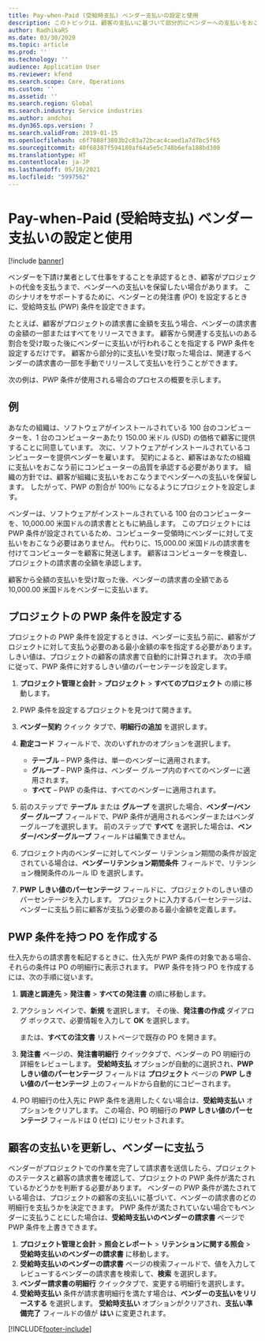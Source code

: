 ```yaml
---
title: Pay-when-Paid (受給時支払) ベンダー支払いの設定と使用
description: このトピックは、顧客の支払いに基づいて部分的にベンダーへの支払いをおこなえるように、受給時支払 (PWP) 条件を作成する方法について説明します。
author: RadhikaRS
ms.date: 03/30/2020
ms.topic: article
ms.prod: ''
ms.technology: ''
audience: Application User
ms.reviewer: kfend
ms.search.scope: Core, Operations
ms.custom: ''
ms.assetid: ''
ms.search.region: Global
ms.search.industry: Service industries
ms.author: andchoi
ms.dyn365.ops.version: 7
ms.search.validFrom: 2019-01-15
ms.openlocfilehash: c6f7888f3803b2c83a72bcac4caed1a7d7bc5f65
ms.sourcegitcommit: 40f68387f594180af64a5e5c748b6efa188bd300
ms.translationtype: HT
ms.contentlocale: ja-JP
ms.lasthandoff: 05/10/2021
ms.locfileid: "5997562"
---
```

# <a name="set-up-and-use-pay-when-paid-vendor-payments"></a>Pay-when-Paid (受給時支払) ベンダー支払いの設定と使用

[!include [banner](../includes/banner.md)]

ベンダーを下請け業者として仕事をすることを承認するとき、顧客がプロジェクトの代金を支払うまで、ベンダーへの支払いを保留したい場合があります。 このシナリオをサポートするために、ベンダーとの発注書 (PO) を設定するときに、受給時支払 (PWP) 条件を設定できます。

たとえば、顧客がプロジェクトの請求書に金額を支払う場合、ベンダーの請求書の金額の一部またはすべてをリリースできます。 顧客から関連する支払いのある割合を受け取った後にベンダーに支払いが行われることを指定する PWP 条件を設定するだけです。 顧客から部分的に支払いを受け取った場合は、関連するベンダーの請求書の一部を手動でリリースして支払いを行うことができます。

次の例は、PWP 条件が使用される場合のプロセスの概要を示します。

## <a name="example"></a>例

あなたの組織は、ソフトウェアがインストールされている 100 台のコンピューターを、1 台のコンピューターあたり 150.00 米ドル (USD) の価格で顧客に提供することに同意しています。 次に、ソフトウェアがインストールされているコンピューターを提供ベンダーを雇います。 契約によると、顧客はあなたの組織に支払いをおこなう前にコンピューターの品質を承認する必要があります。 組織の方針では、顧客が組織に支払いをおこなうまでベンダーへの支払いを保留します。 したがって、PWP の割合が 100％ になるようにプロジェクトを設定します。

ベンダーは、ソフトウェアがインストールされている 100 台のコンピューターを、10,000.00 米国ドルの請求書とともに納品します。 このプロジェクトには PWP 条件が設定されているため、コンピューター受領時にベンダーに対して支払いをおこなう必要はありません。 代わりに、15,000.00 米国ドルの請求書を付けてコンピューターを顧客に発送します。 顧客はコンピューターを検査し、プロジェクトの請求書の全額を承認します。

顧客から全額の支払いを受け取った後、ベンダーの請求書の全額である 10,000.00 米国ドルをベンダーに支払います。

## <a name="set-up-pwp-terms-for-a-project"></a>プロジェクトの PWP 条件を設定する

プロジェクトの PWP 条件を設定するときは、ベンダーに支払う前に、顧客がプロジェクトに対して支払う必要のある最小金額の率を指定する必要があります。 しきい値は、プロジェクトの顧客の請求書で自動的に計算されます。 次の手順に従って、PWP 条件に対するしきい値のパーセンテージを設定します。

1. **プロジェクト管理と会計** \> **プロジェクト** \> **すべてのプロジェクト** の順に移動します。
2. PWP 条件を設定するプロジェクトを見つけて開きます。
3. **ベンダー契約** クイック タブで、**明細行の追加** を選択します。
3. **勘定コード** フィールドで、次のいずれかのオプションを選択します。

    - **テーブル** – PWP 条件は、単一のベンダーに適用されます。
    - **グループ** – PWP 条件は、ベンダー グループ内のすべてのベンダーに適用されます。
    - **すべて** – PWP の条件は、すべてのベンダーに適用されます。

4. 前のステップで **テーブル** または **グループ** を選択した場合、**ベンダー/ベンダー グループ** フィールドで、PWP 条件が適用されるベンダーまたはベンダーグループを選択します。 前のステップで **すべて** を選択した場合は、**ベンダー/ベンダーグループ** フィールドは編集できません。
5. プロジェクト内のベンダーに対してベンダー リテンション期間の条件が設定されている場合は、**ベンダーリテンション期間条件** フィールドで、リテンション機関条件のルール ID を選択します。
6. **PWP しきい値のパーセンテージ** フィールドに、プロジェクトのしきい値のパーセンテージを入力します。 プロジェクトに入力するパーセンテージは、ベンダーに支払う前に顧客が支払う必要のある最小金額を定義します。

## <a name="create-a-po-that-has-pwp-terms"></a>PWP 条件を持つ PO を作成する

仕入先からの請求書を転記するときに、仕入先が PWP 条件の対象である場合、それらの条件は PO の明細行に表示されます。 PWP 条件を持つ PO を作成するには、次の手順に従います。

1. **調達と調達先** \> **発注書** \> **すべての発注書** の順に移動します。
2. アクション ペインで、**新規** を選択します。 その後、**発注書の作成** ダイアログ ボックスで、必要情報を入力して **OK** を選択します。

    または、**すべての注文書** リストページで既存の PO を開きます。

4. **発注書** ページの、**発注書明細行** クイックタブで、ベンダーの PO 明細行の詳細をレビューします。 **受給時支払** オプションが自動的に選択され、**PWP しきい値のパーセンテージ** フィールドは **プロジェクト** ページの **PWP しきい値のパーセンテージ** 上のフィールドから自動的にコピーされます。
6. PO 明細行の仕入先に PWP 条件を適用したくない場合は、**受給時支払い** オプションをクリアします。 この場合、PO 明細行の **PWP しきい値のパーセンテージ** フィールドは 0 (ゼロ) にリセットされます。

## <a name="update-a-customer-payment-and-pay-the-vendor"></a>顧客の支払いを更新し、ベンダーに支払う

ベンダーがプロジェクトでの作業を完了して請求書を送信したら、プロジェクトのステータスと顧客の請求書を確認して、プロジェクトの PWP 条件が満たされているかどうかを判断する必要があります。 ベンダーの PWP 条件が満たされている場合は、プロジェクトの顧客の支払いに基づいて、ベンダーの請求書のどの明細行を支払うかを決定できます。 PWP 条件が満たされていない場合でもベンダーに支払うことにした場合は、**受給時支払いのベンダーの請求書** ページで PWP 条件を上書きできます。

1. **プロジェクト管理と会計** \> **照会とレポート** \> **リテンションに関する照会** \> **受給時支払いのベンダーの請求書** に移動します。
2. **受給時支払いのベンダーの請求書** ページの検索フィールドで、値を入力してレビューするベンダーの請求書を検索して、**検索** を選択します。
3. **ベンダー請求書の明細行** クイックタブで、変更する明細行を選択します。
4. **受給時支払い** 条件が請求書明細行を満たす場合は、**ベンダーの支払いをリリースする** を選択します。 **受給時支払い** オプションがクリアされ、**支払い準備完了** フィールドの値が **はい** に変更されます。


[!INCLUDE[footer-include](../includes/footer-banner.md)]